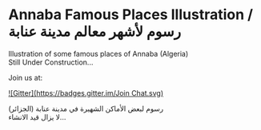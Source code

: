 Annaba Famous Places Illustration / رسوم لأشهر معالم مدينة عنابة
=================================================================

Illustration of some famous places of Annaba (Algeria)<br>
Still Under Construction...



Join us at:

[![Gitter](https://badges.gitter.im/Join Chat.svg)](https://gitter.im/mohsenuss91/AnnabaFamousPlacesIllustration?utm_source=badge&utm_medium=badge&utm_campaign=pr-badge&utm_content=badge)



رسوم لبعض الأماكن الشهيرة في مدينة عنابة (الجزائر)<br> 
لا يزال قيد الانشاء...
